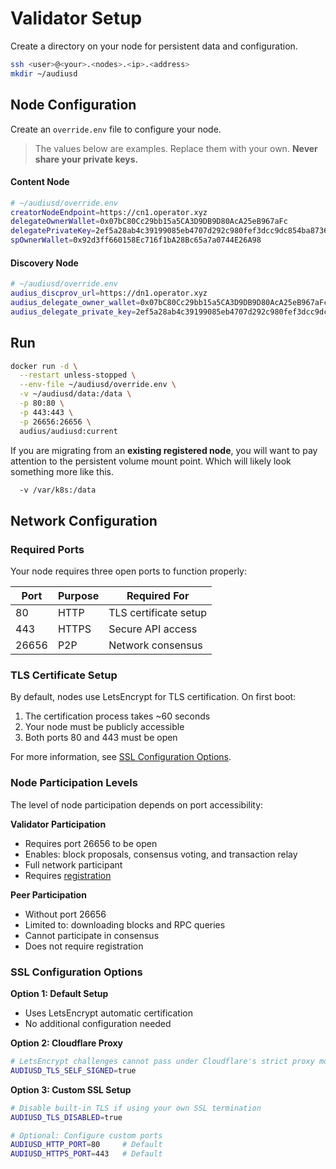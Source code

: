 # Validator Setup

Create a directory on your node for persistent data and configuration.

```bash
ssh <user>@<your>.<nodes>.<ip>.<address>
mkdir ~/audiusd
```

## Node Configuration

Create an `override.env` file to configure your node.

> The values below are examples. Replace them with your own. **Never share your private keys.**

#### Content Node
```bash
# ~/audiusd/override.env
creatorNodeEndpoint=https://cn1.operator.xyz
delegateOwnerWallet=0x07bC80Cc29bb15a5CA3D9DB9D80AcA25eB967aFc
delegatePrivateKey=2ef5a28ab4c39199085eb4707d292c980fef3dcc9dc854ba8736a545c11e81c4
spOwnerWallet=0x92d3ff660158Ec716f1bA28Bc65a7a0744E26A98
```

#### Discovery Node
```bash
# ~/audiusd/override.env
audius_discprov_url=https://dn1.operator.xyz
audius_delegate_owner_wallet=0x07bC80Cc29bb15a5CA3D9DB9D80AcA25eB967aFc
audius_delegate_private_key=2ef5a28ab4c39199085eb4707d292c980fef3dcc9dc854ba8736a545c11e81c4
```

## Run

```bash
docker run -d \
  --restart unless-stopped \
  --env-file ~/audiusd/override.env \
  -v ~/audiusd/data:/data \
  -p 80:80 \
  -p 443:443 \
  -p 26656:26656 \
  audius/audiusd:current
```

If you are migrating from an **existing registered node**, you will want to pay attention to the persistent volume mount point. Which will likely look something more like this.

```bash
  -v /var/k8s:/data
```

## Network Configuration

### Required Ports

Your node requires three open ports to function properly:

| Port  | Purpose | Required For           |
|-------|---------|------------------------|
| 80    | HTTP    | TLS certificate setup  |
| 443   | HTTPS   | Secure API access      |
| 26656 | P2P     | Network consensus      |

### TLS Certificate Setup

By default, nodes use LetsEncrypt for TLS certification. On first boot:
1. The certification process takes ~60 seconds
2. Your node must be publicly accessible
3. Both ports 80 and 443 must be open

For more information, see [SSL Configuration Options](#ssl-configuration-options).

### Node Participation Levels

The level of node participation depends on port accessibility:

**Validator Participation**
- Requires port 26656 to be open
- Enables: block proposals, consensus voting, and transaction relay
- Full network participant
- Requires [registration](https://docs.audius.org/node-operator/setup/registration/)

**Peer Participation**
- Without port 26656
- Limited to: downloading blocks and RPC queries
- Cannot participate in consensus
- Does not require registration

### SSL Configuration Options

**Option 1: Default Setup**
- Uses LetsEncrypt automatic certification
- No additional configuration needed

**Option 2: Cloudflare Proxy**

```bash
# LetsEncrypt challenges cannot pass under Cloudflare's strict proxy mode
AUDIUSD_TLS_SELF_SIGNED=true
```

**Option 3: Custom SSL Setup**
```bash
# Disable built-in TLS if using your own SSL termination
AUDIUSD_TLS_DISABLED=true

# Optional: Configure custom ports
AUDIUSD_HTTP_PORT=80     # Default
AUDIUSD_HTTPS_PORT=443   # Default
```

